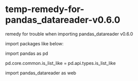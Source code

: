 # temp-remedy-for-pandas_datareader-v0.6.0
remedy  for trouble when importing pandas_datareader v0.6.0

import packages like below:

import pandas as pd

pd.core.common.is_list_like = pd.api.types.is_list_like

import pandas_datareader as web

